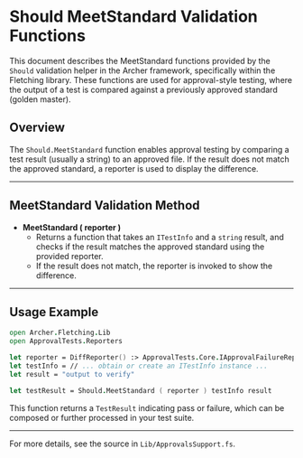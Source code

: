 # Should MeetStandard Validation Functions

This document describes the MeetStandard functions provided by the `Should` validation helper in the Archer framework, specifically within the Fletching library. These functions are used for approval-style testing, where the output of a test is compared against a previously approved standard (golden master).

## Overview

The `Should.MeetStandard` function enables approval testing by comparing a test result (usually a string) to an approved file. If the result does not match the approved standard, a reporter is used to display the difference.

---

## MeetStandard Validation Method

- **MeetStandard ( reporter )**
  - Returns a function that takes an `ITestInfo` and a `string` result, and checks if the result matches the approved standard using the provided reporter.
  - If the result does not match, the reporter is invoked to show the difference.

---

## Usage Example

```fsharp
open Archer.Fletching.Lib
open ApprovalTests.Reporters

let reporter = DiffReporter() :> ApprovalTests.Core.IApprovalFailureReporter
let testInfo = // ... obtain or create an ITestInfo instance ...
let result = "output to verify"

let testResult = Should.MeetStandard ( reporter ) testInfo result
```

This function returns a `TestResult` indicating pass or failure, which can be composed or further processed in your test suite.

---

For more details, see the source in `Lib/ApprovalsSupport.fs`.
